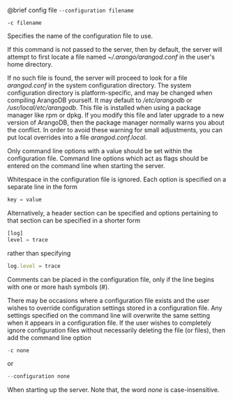 

@brief config file
`--configuration filename`

`-c filename`

Specifies the name of the configuration file to use.

If this command is not passed to the server, then by default, the server
will attempt to first locate a file named *~/.arango/arangod.conf* in the
user's home directory.

If no such file is found, the server will proceed to look for a file
*arangod.conf* in the system configuration directory. The system
configuration directory is platform-specific, and may be changed when
compiling ArangoDB yourself. It may default to */etc/arangodb* or
*/usr/local/etc/arangodb*. This file is installed when using a package
manager like rpm or dpkg. If you modify this file and later upgrade to a
new
version of ArangoDB, then the package manager normally warns you about the
conflict. In order to avoid these warning for small adjustments, you can
put
local overrides into a file *arangod.conf.local*.

Only command line options with a value should be set within the
configuration file. Command line options which act as flags should be
entered on the command line when starting the server.

Whitespace in the configuration file is ignored. Each option is specified
on
a separate line in the form

```js
key = value
```

Alternatively, a header section can be specified and options pertaining to
that section can be specified in a shorter form

```js
[log]
level = trace
```

rather than specifying

```js
log.level = trace
```

Comments can be placed in the configuration file, only if the line begins
with one or more hash symbols (#).

There may be occasions where a configuration file exists and the user
wishes
to override configuration settings stored in a configuration file. Any
settings specified on the command line will overwrite the same setting
when
it appears in a configuration file. If the user wishes to completely
ignore
configuration files without necessarily deleting the file (or files), then
add the command line option

```js
-c none
```

or

```js
--configuration none
```

When starting up the server. Note that, the word *none* is
case-insensitive.


